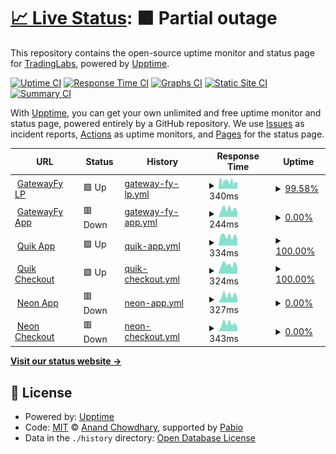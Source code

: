 # [📈 Live Status](https://tradinglabs-io.github.io/gatewayfy-status): <!--live status--> **🟧 Partial outage**

This repository contains the open-source uptime monitor and status page for [TradingLabs](https://tradinglabs-io.github.io/gatewayfy-status), powered by [Upptime](https://github.com/upptime/upptime).

[![Uptime CI](https://github.com/tradinglabs-io/gatewayfy-status/workflows/Uptime%20CI/badge.svg)](https://github.com/tradinglabs-io/gatewayfy-status/actions?query=workflow%3A%22Uptime+CI%22)
[![Response Time CI](https://github.com/tradinglabs-io/gatewayfy-status/workflows/Response%20Time%20CI/badge.svg)](https://github.com/tradinglabs-io/gatewayfy-status/actions?query=workflow%3A%22Response+Time+CI%22)
[![Graphs CI](https://github.com/tradinglabs-io/gatewayfy-status/workflows/Graphs%20CI/badge.svg)](https://github.com/tradinglabs-io/gatewayfy-status/actions?query=workflow%3A%22Graphs+CI%22)
[![Static Site CI](https://github.com/tradinglabs-io/gatewayfy-status/workflows/Static%20Site%20CI/badge.svg)](https://github.com/tradinglabs-io/gatewayfy-status/actions?query=workflow%3A%22Static+Site+CI%22)
[![Summary CI](https://github.com/tradinglabs-io/gatewayfy-status/workflows/Summary%20CI/badge.svg)](https://github.com/tradinglabs-io/gatewayfy-status/actions?query=workflow%3A%22Summary+CI%22)

With [Upptime](https://upptime.js.org), you can get your own unlimited and free uptime monitor and status page, powered entirely by a GitHub repository. We use [Issues](https://github.com/tradinglabs-io/gatewayfy-status/issues) as incident reports, [Actions](https://github.com/tradinglabs-io/gatewayfy-status/actions) as uptime monitors, and [Pages](https://tradinglabs-io.github.io/gatewayfy-status) for the status page.

<!--start: status pages-->
<!-- This summary is generated by Upptime (https://github.com/upptime/upptime) -->
<!-- Do not edit this manually, your changes will be overwritten -->
<!-- prettier-ignore -->
| URL | Status | History | Response Time | Uptime |
| --- | ------ | ------- | ------------- | ------ |
| <img alt="" src="https://icons.duckduckgo.com/ip3/www.gatewayfy.com.ico" height="13"> [GatewayFy LP](https://www.gatewayfy.com) | 🟩 Up | [gateway-fy-lp.yml](https://github.com/tradinglabs-io/gatewayfy-status/commits/HEAD/history/gateway-fy-lp.yml) | <details><summary><img alt="Response time graph" src="./graphs/gateway-fy-lp/response-time-week.png" height="20"> 340ms</summary><br><a href="https://tradinglabs-io.github.io/gatewayfy-status/history/gateway-fy-lp"><img alt="Response time 1528" src="https://img.shields.io/endpoint?url=https%3A%2F%2Fraw.githubusercontent.com%2Ftradinglabs-io%2Fgatewayfy-status%2FHEAD%2Fapi%2Fgateway-fy-lp%2Fresponse-time.json"></a><br><a href="https://tradinglabs-io.github.io/gatewayfy-status/history/gateway-fy-lp"><img alt="24-hour response time 313" src="https://img.shields.io/endpoint?url=https%3A%2F%2Fraw.githubusercontent.com%2Ftradinglabs-io%2Fgatewayfy-status%2FHEAD%2Fapi%2Fgateway-fy-lp%2Fresponse-time-day.json"></a><br><a href="https://tradinglabs-io.github.io/gatewayfy-status/history/gateway-fy-lp"><img alt="7-day response time 340" src="https://img.shields.io/endpoint?url=https%3A%2F%2Fraw.githubusercontent.com%2Ftradinglabs-io%2Fgatewayfy-status%2FHEAD%2Fapi%2Fgateway-fy-lp%2Fresponse-time-week.json"></a><br><a href="https://tradinglabs-io.github.io/gatewayfy-status/history/gateway-fy-lp"><img alt="30-day response time 732" src="https://img.shields.io/endpoint?url=https%3A%2F%2Fraw.githubusercontent.com%2Ftradinglabs-io%2Fgatewayfy-status%2FHEAD%2Fapi%2Fgateway-fy-lp%2Fresponse-time-month.json"></a><br><a href="https://tradinglabs-io.github.io/gatewayfy-status/history/gateway-fy-lp"><img alt="1-year response time 1528" src="https://img.shields.io/endpoint?url=https%3A%2F%2Fraw.githubusercontent.com%2Ftradinglabs-io%2Fgatewayfy-status%2FHEAD%2Fapi%2Fgateway-fy-lp%2Fresponse-time-year.json"></a></details> | <details><summary><a href="https://tradinglabs-io.github.io/gatewayfy-status/history/gateway-fy-lp">99.58%</a></summary><a href="https://tradinglabs-io.github.io/gatewayfy-status/history/gateway-fy-lp"><img alt="All-time uptime 99.93%" src="https://img.shields.io/endpoint?url=https%3A%2F%2Fraw.githubusercontent.com%2Ftradinglabs-io%2Fgatewayfy-status%2FHEAD%2Fapi%2Fgateway-fy-lp%2Fuptime.json"></a><br><a href="https://tradinglabs-io.github.io/gatewayfy-status/history/gateway-fy-lp"><img alt="24-hour uptime 99.67%" src="https://img.shields.io/endpoint?url=https%3A%2F%2Fraw.githubusercontent.com%2Ftradinglabs-io%2Fgatewayfy-status%2FHEAD%2Fapi%2Fgateway-fy-lp%2Fuptime-day.json"></a><br><a href="https://tradinglabs-io.github.io/gatewayfy-status/history/gateway-fy-lp"><img alt="7-day uptime 99.58%" src="https://img.shields.io/endpoint?url=https%3A%2F%2Fraw.githubusercontent.com%2Ftradinglabs-io%2Fgatewayfy-status%2FHEAD%2Fapi%2Fgateway-fy-lp%2Fuptime-week.json"></a><br><a href="https://tradinglabs-io.github.io/gatewayfy-status/history/gateway-fy-lp"><img alt="30-day uptime 99.79%" src="https://img.shields.io/endpoint?url=https%3A%2F%2Fraw.githubusercontent.com%2Ftradinglabs-io%2Fgatewayfy-status%2FHEAD%2Fapi%2Fgateway-fy-lp%2Fuptime-month.json"></a><br><a href="https://tradinglabs-io.github.io/gatewayfy-status/history/gateway-fy-lp"><img alt="1-year uptime 99.93%" src="https://img.shields.io/endpoint?url=https%3A%2F%2Fraw.githubusercontent.com%2Ftradinglabs-io%2Fgatewayfy-status%2FHEAD%2Fapi%2Fgateway-fy-lp%2Fuptime-year.json"></a></details>
| <img alt="" src="https://icons.duckduckgo.com/ip3/app.gatewayfy.com.ico" height="13"> [GatewayFy App](https://app.gatewayfy.com) | 🟥 Down | [gateway-fy-app.yml](https://github.com/tradinglabs-io/gatewayfy-status/commits/HEAD/history/gateway-fy-app.yml) | <details><summary><img alt="Response time graph" src="./graphs/gateway-fy-app/response-time-week.png" height="20"> 244ms</summary><br><a href="https://tradinglabs-io.github.io/gatewayfy-status/history/gateway-fy-app"><img alt="Response time 467" src="https://img.shields.io/endpoint?url=https%3A%2F%2Fraw.githubusercontent.com%2Ftradinglabs-io%2Fgatewayfy-status%2FHEAD%2Fapi%2Fgateway-fy-app%2Fresponse-time.json"></a><br><a href="https://tradinglabs-io.github.io/gatewayfy-status/history/gateway-fy-app"><img alt="24-hour response time 164" src="https://img.shields.io/endpoint?url=https%3A%2F%2Fraw.githubusercontent.com%2Ftradinglabs-io%2Fgatewayfy-status%2FHEAD%2Fapi%2Fgateway-fy-app%2Fresponse-time-day.json"></a><br><a href="https://tradinglabs-io.github.io/gatewayfy-status/history/gateway-fy-app"><img alt="7-day response time 244" src="https://img.shields.io/endpoint?url=https%3A%2F%2Fraw.githubusercontent.com%2Ftradinglabs-io%2Fgatewayfy-status%2FHEAD%2Fapi%2Fgateway-fy-app%2Fresponse-time-week.json"></a><br><a href="https://tradinglabs-io.github.io/gatewayfy-status/history/gateway-fy-app"><img alt="30-day response time 265" src="https://img.shields.io/endpoint?url=https%3A%2F%2Fraw.githubusercontent.com%2Ftradinglabs-io%2Fgatewayfy-status%2FHEAD%2Fapi%2Fgateway-fy-app%2Fresponse-time-month.json"></a><br><a href="https://tradinglabs-io.github.io/gatewayfy-status/history/gateway-fy-app"><img alt="1-year response time 467" src="https://img.shields.io/endpoint?url=https%3A%2F%2Fraw.githubusercontent.com%2Ftradinglabs-io%2Fgatewayfy-status%2FHEAD%2Fapi%2Fgateway-fy-app%2Fresponse-time-year.json"></a></details> | <details><summary><a href="https://tradinglabs-io.github.io/gatewayfy-status/history/gateway-fy-app">0.00%</a></summary><a href="https://tradinglabs-io.github.io/gatewayfy-status/history/gateway-fy-app"><img alt="All-time uptime 33.76%" src="https://img.shields.io/endpoint?url=https%3A%2F%2Fraw.githubusercontent.com%2Ftradinglabs-io%2Fgatewayfy-status%2FHEAD%2Fapi%2Fgateway-fy-app%2Fuptime.json"></a><br><a href="https://tradinglabs-io.github.io/gatewayfy-status/history/gateway-fy-app"><img alt="24-hour uptime 0.00%" src="https://img.shields.io/endpoint?url=https%3A%2F%2Fraw.githubusercontent.com%2Ftradinglabs-io%2Fgatewayfy-status%2FHEAD%2Fapi%2Fgateway-fy-app%2Fuptime-day.json"></a><br><a href="https://tradinglabs-io.github.io/gatewayfy-status/history/gateway-fy-app"><img alt="7-day uptime 0.00%" src="https://img.shields.io/endpoint?url=https%3A%2F%2Fraw.githubusercontent.com%2Ftradinglabs-io%2Fgatewayfy-status%2FHEAD%2Fapi%2Fgateway-fy-app%2Fuptime-week.json"></a><br><a href="https://tradinglabs-io.github.io/gatewayfy-status/history/gateway-fy-app"><img alt="30-day uptime 0.00%" src="https://img.shields.io/endpoint?url=https%3A%2F%2Fraw.githubusercontent.com%2Ftradinglabs-io%2Fgatewayfy-status%2FHEAD%2Fapi%2Fgateway-fy-app%2Fuptime-month.json"></a><br><a href="https://tradinglabs-io.github.io/gatewayfy-status/history/gateway-fy-app"><img alt="1-year uptime 33.76%" src="https://img.shields.io/endpoint?url=https%3A%2F%2Fraw.githubusercontent.com%2Ftradinglabs-io%2Fgatewayfy-status%2FHEAD%2Fapi%2Fgateway-fy-app%2Fuptime-year.json"></a></details>
| <img alt="" src="https://icons.duckduckgo.com/ip3/app.quikbr.com.ico" height="13"> [Quik App](https://app.quikbr.com) | 🟩 Up | [quik-app.yml](https://github.com/tradinglabs-io/gatewayfy-status/commits/HEAD/history/quik-app.yml) | <details><summary><img alt="Response time graph" src="./graphs/quik-app/response-time-week.png" height="20"> 334ms</summary><br><a href="https://tradinglabs-io.github.io/gatewayfy-status/history/quik-app"><img alt="Response time 375" src="https://img.shields.io/endpoint?url=https%3A%2F%2Fraw.githubusercontent.com%2Ftradinglabs-io%2Fgatewayfy-status%2FHEAD%2Fapi%2Fquik-app%2Fresponse-time.json"></a><br><a href="https://tradinglabs-io.github.io/gatewayfy-status/history/quik-app"><img alt="24-hour response time 240" src="https://img.shields.io/endpoint?url=https%3A%2F%2Fraw.githubusercontent.com%2Ftradinglabs-io%2Fgatewayfy-status%2FHEAD%2Fapi%2Fquik-app%2Fresponse-time-day.json"></a><br><a href="https://tradinglabs-io.github.io/gatewayfy-status/history/quik-app"><img alt="7-day response time 334" src="https://img.shields.io/endpoint?url=https%3A%2F%2Fraw.githubusercontent.com%2Ftradinglabs-io%2Fgatewayfy-status%2FHEAD%2Fapi%2Fquik-app%2Fresponse-time-week.json"></a><br><a href="https://tradinglabs-io.github.io/gatewayfy-status/history/quik-app"><img alt="30-day response time 400" src="https://img.shields.io/endpoint?url=https%3A%2F%2Fraw.githubusercontent.com%2Ftradinglabs-io%2Fgatewayfy-status%2FHEAD%2Fapi%2Fquik-app%2Fresponse-time-month.json"></a><br><a href="https://tradinglabs-io.github.io/gatewayfy-status/history/quik-app"><img alt="1-year response time 375" src="https://img.shields.io/endpoint?url=https%3A%2F%2Fraw.githubusercontent.com%2Ftradinglabs-io%2Fgatewayfy-status%2FHEAD%2Fapi%2Fquik-app%2Fresponse-time-year.json"></a></details> | <details><summary><a href="https://tradinglabs-io.github.io/gatewayfy-status/history/quik-app">100.00%</a></summary><a href="https://tradinglabs-io.github.io/gatewayfy-status/history/quik-app"><img alt="All-time uptime 100.00%" src="https://img.shields.io/endpoint?url=https%3A%2F%2Fraw.githubusercontent.com%2Ftradinglabs-io%2Fgatewayfy-status%2FHEAD%2Fapi%2Fquik-app%2Fuptime.json"></a><br><a href="https://tradinglabs-io.github.io/gatewayfy-status/history/quik-app"><img alt="24-hour uptime 100.00%" src="https://img.shields.io/endpoint?url=https%3A%2F%2Fraw.githubusercontent.com%2Ftradinglabs-io%2Fgatewayfy-status%2FHEAD%2Fapi%2Fquik-app%2Fuptime-day.json"></a><br><a href="https://tradinglabs-io.github.io/gatewayfy-status/history/quik-app"><img alt="7-day uptime 100.00%" src="https://img.shields.io/endpoint?url=https%3A%2F%2Fraw.githubusercontent.com%2Ftradinglabs-io%2Fgatewayfy-status%2FHEAD%2Fapi%2Fquik-app%2Fuptime-week.json"></a><br><a href="https://tradinglabs-io.github.io/gatewayfy-status/history/quik-app"><img alt="30-day uptime 100.00%" src="https://img.shields.io/endpoint?url=https%3A%2F%2Fraw.githubusercontent.com%2Ftradinglabs-io%2Fgatewayfy-status%2FHEAD%2Fapi%2Fquik-app%2Fuptime-month.json"></a><br><a href="https://tradinglabs-io.github.io/gatewayfy-status/history/quik-app"><img alt="1-year uptime 100.00%" src="https://img.shields.io/endpoint?url=https%3A%2F%2Fraw.githubusercontent.com%2Ftradinglabs-io%2Fgatewayfy-status%2FHEAD%2Fapi%2Fquik-app%2Fuptime-year.json"></a></details>
| <img alt="" src="https://icons.duckduckgo.com/ip3/checkout.quikbr.com.ico" height="13"> [Quik Checkout](https://checkout.quikbr.com) | 🟩 Up | [quik-checkout.yml](https://github.com/tradinglabs-io/gatewayfy-status/commits/HEAD/history/quik-checkout.yml) | <details><summary><img alt="Response time graph" src="./graphs/quik-checkout/response-time-week.png" height="20"> 324ms</summary><br><a href="https://tradinglabs-io.github.io/gatewayfy-status/history/quik-checkout"><img alt="Response time 316" src="https://img.shields.io/endpoint?url=https%3A%2F%2Fraw.githubusercontent.com%2Ftradinglabs-io%2Fgatewayfy-status%2FHEAD%2Fapi%2Fquik-checkout%2Fresponse-time.json"></a><br><a href="https://tradinglabs-io.github.io/gatewayfy-status/history/quik-checkout"><img alt="24-hour response time 239" src="https://img.shields.io/endpoint?url=https%3A%2F%2Fraw.githubusercontent.com%2Ftradinglabs-io%2Fgatewayfy-status%2FHEAD%2Fapi%2Fquik-checkout%2Fresponse-time-day.json"></a><br><a href="https://tradinglabs-io.github.io/gatewayfy-status/history/quik-checkout"><img alt="7-day response time 324" src="https://img.shields.io/endpoint?url=https%3A%2F%2Fraw.githubusercontent.com%2Ftradinglabs-io%2Fgatewayfy-status%2FHEAD%2Fapi%2Fquik-checkout%2Fresponse-time-week.json"></a><br><a href="https://tradinglabs-io.github.io/gatewayfy-status/history/quik-checkout"><img alt="30-day response time 335" src="https://img.shields.io/endpoint?url=https%3A%2F%2Fraw.githubusercontent.com%2Ftradinglabs-io%2Fgatewayfy-status%2FHEAD%2Fapi%2Fquik-checkout%2Fresponse-time-month.json"></a><br><a href="https://tradinglabs-io.github.io/gatewayfy-status/history/quik-checkout"><img alt="1-year response time 316" src="https://img.shields.io/endpoint?url=https%3A%2F%2Fraw.githubusercontent.com%2Ftradinglabs-io%2Fgatewayfy-status%2FHEAD%2Fapi%2Fquik-checkout%2Fresponse-time-year.json"></a></details> | <details><summary><a href="https://tradinglabs-io.github.io/gatewayfy-status/history/quik-checkout">100.00%</a></summary><a href="https://tradinglabs-io.github.io/gatewayfy-status/history/quik-checkout"><img alt="All-time uptime 100.00%" src="https://img.shields.io/endpoint?url=https%3A%2F%2Fraw.githubusercontent.com%2Ftradinglabs-io%2Fgatewayfy-status%2FHEAD%2Fapi%2Fquik-checkout%2Fuptime.json"></a><br><a href="https://tradinglabs-io.github.io/gatewayfy-status/history/quik-checkout"><img alt="24-hour uptime 100.00%" src="https://img.shields.io/endpoint?url=https%3A%2F%2Fraw.githubusercontent.com%2Ftradinglabs-io%2Fgatewayfy-status%2FHEAD%2Fapi%2Fquik-checkout%2Fuptime-day.json"></a><br><a href="https://tradinglabs-io.github.io/gatewayfy-status/history/quik-checkout"><img alt="7-day uptime 100.00%" src="https://img.shields.io/endpoint?url=https%3A%2F%2Fraw.githubusercontent.com%2Ftradinglabs-io%2Fgatewayfy-status%2FHEAD%2Fapi%2Fquik-checkout%2Fuptime-week.json"></a><br><a href="https://tradinglabs-io.github.io/gatewayfy-status/history/quik-checkout"><img alt="30-day uptime 100.00%" src="https://img.shields.io/endpoint?url=https%3A%2F%2Fraw.githubusercontent.com%2Ftradinglabs-io%2Fgatewayfy-status%2FHEAD%2Fapi%2Fquik-checkout%2Fuptime-month.json"></a><br><a href="https://tradinglabs-io.github.io/gatewayfy-status/history/quik-checkout"><img alt="1-year uptime 100.00%" src="https://img.shields.io/endpoint?url=https%3A%2F%2Fraw.githubusercontent.com%2Ftradinglabs-io%2Fgatewayfy-status%2FHEAD%2Fapi%2Fquik-checkout%2Fuptime-year.json"></a></details>
| <img alt="" src="https://icons.duckduckgo.com/ip3/app.neonpay.com.br.ico" height="13"> [Neon App](https://app.neonpay.com.br) | 🟥 Down | [neon-app.yml](https://github.com/tradinglabs-io/gatewayfy-status/commits/HEAD/history/neon-app.yml) | <details><summary><img alt="Response time graph" src="./graphs/neon-app/response-time-week.png" height="20"> 327ms</summary><br><a href="https://tradinglabs-io.github.io/gatewayfy-status/history/neon-app"><img alt="Response time 368" src="https://img.shields.io/endpoint?url=https%3A%2F%2Fraw.githubusercontent.com%2Ftradinglabs-io%2Fgatewayfy-status%2FHEAD%2Fapi%2Fneon-app%2Fresponse-time.json"></a><br><a href="https://tradinglabs-io.github.io/gatewayfy-status/history/neon-app"><img alt="24-hour response time 206" src="https://img.shields.io/endpoint?url=https%3A%2F%2Fraw.githubusercontent.com%2Ftradinglabs-io%2Fgatewayfy-status%2FHEAD%2Fapi%2Fneon-app%2Fresponse-time-day.json"></a><br><a href="https://tradinglabs-io.github.io/gatewayfy-status/history/neon-app"><img alt="7-day response time 327" src="https://img.shields.io/endpoint?url=https%3A%2F%2Fraw.githubusercontent.com%2Ftradinglabs-io%2Fgatewayfy-status%2FHEAD%2Fapi%2Fneon-app%2Fresponse-time-week.json"></a><br><a href="https://tradinglabs-io.github.io/gatewayfy-status/history/neon-app"><img alt="30-day response time 368" src="https://img.shields.io/endpoint?url=https%3A%2F%2Fraw.githubusercontent.com%2Ftradinglabs-io%2Fgatewayfy-status%2FHEAD%2Fapi%2Fneon-app%2Fresponse-time-month.json"></a><br><a href="https://tradinglabs-io.github.io/gatewayfy-status/history/neon-app"><img alt="1-year response time 368" src="https://img.shields.io/endpoint?url=https%3A%2F%2Fraw.githubusercontent.com%2Ftradinglabs-io%2Fgatewayfy-status%2FHEAD%2Fapi%2Fneon-app%2Fresponse-time-year.json"></a></details> | <details><summary><a href="https://tradinglabs-io.github.io/gatewayfy-status/history/neon-app">0.00%</a></summary><a href="https://tradinglabs-io.github.io/gatewayfy-status/history/neon-app"><img alt="All-time uptime 31.12%" src="https://img.shields.io/endpoint?url=https%3A%2F%2Fraw.githubusercontent.com%2Ftradinglabs-io%2Fgatewayfy-status%2FHEAD%2Fapi%2Fneon-app%2Fuptime.json"></a><br><a href="https://tradinglabs-io.github.io/gatewayfy-status/history/neon-app"><img alt="24-hour uptime 0.00%" src="https://img.shields.io/endpoint?url=https%3A%2F%2Fraw.githubusercontent.com%2Ftradinglabs-io%2Fgatewayfy-status%2FHEAD%2Fapi%2Fneon-app%2Fuptime-day.json"></a><br><a href="https://tradinglabs-io.github.io/gatewayfy-status/history/neon-app"><img alt="7-day uptime 0.00%" src="https://img.shields.io/endpoint?url=https%3A%2F%2Fraw.githubusercontent.com%2Ftradinglabs-io%2Fgatewayfy-status%2FHEAD%2Fapi%2Fneon-app%2Fuptime-week.json"></a><br><a href="https://tradinglabs-io.github.io/gatewayfy-status/history/neon-app"><img alt="30-day uptime 0.00%" src="https://img.shields.io/endpoint?url=https%3A%2F%2Fraw.githubusercontent.com%2Ftradinglabs-io%2Fgatewayfy-status%2FHEAD%2Fapi%2Fneon-app%2Fuptime-month.json"></a><br><a href="https://tradinglabs-io.github.io/gatewayfy-status/history/neon-app"><img alt="1-year uptime 31.12%" src="https://img.shields.io/endpoint?url=https%3A%2F%2Fraw.githubusercontent.com%2Ftradinglabs-io%2Fgatewayfy-status%2FHEAD%2Fapi%2Fneon-app%2Fuptime-year.json"></a></details>
| <img alt="" src="https://icons.duckduckgo.com/ip3/checkout.neonpay.com.br.ico" height="13"> [Neon Checkout](https://checkout.neonpay.com.br) | 🟥 Down | [neon-checkout.yml](https://github.com/tradinglabs-io/gatewayfy-status/commits/HEAD/history/neon-checkout.yml) | <details><summary><img alt="Response time graph" src="./graphs/neon-checkout/response-time-week.png" height="20"> 343ms</summary><br><a href="https://tradinglabs-io.github.io/gatewayfy-status/history/neon-checkout"><img alt="Response time 411" src="https://img.shields.io/endpoint?url=https%3A%2F%2Fraw.githubusercontent.com%2Ftradinglabs-io%2Fgatewayfy-status%2FHEAD%2Fapi%2Fneon-checkout%2Fresponse-time.json"></a><br><a href="https://tradinglabs-io.github.io/gatewayfy-status/history/neon-checkout"><img alt="24-hour response time 185" src="https://img.shields.io/endpoint?url=https%3A%2F%2Fraw.githubusercontent.com%2Ftradinglabs-io%2Fgatewayfy-status%2FHEAD%2Fapi%2Fneon-checkout%2Fresponse-time-day.json"></a><br><a href="https://tradinglabs-io.github.io/gatewayfy-status/history/neon-checkout"><img alt="7-day response time 343" src="https://img.shields.io/endpoint?url=https%3A%2F%2Fraw.githubusercontent.com%2Ftradinglabs-io%2Fgatewayfy-status%2FHEAD%2Fapi%2Fneon-checkout%2Fresponse-time-week.json"></a><br><a href="https://tradinglabs-io.github.io/gatewayfy-status/history/neon-checkout"><img alt="30-day response time 358" src="https://img.shields.io/endpoint?url=https%3A%2F%2Fraw.githubusercontent.com%2Ftradinglabs-io%2Fgatewayfy-status%2FHEAD%2Fapi%2Fneon-checkout%2Fresponse-time-month.json"></a><br><a href="https://tradinglabs-io.github.io/gatewayfy-status/history/neon-checkout"><img alt="1-year response time 411" src="https://img.shields.io/endpoint?url=https%3A%2F%2Fraw.githubusercontent.com%2Ftradinglabs-io%2Fgatewayfy-status%2FHEAD%2Fapi%2Fneon-checkout%2Fresponse-time-year.json"></a></details> | <details><summary><a href="https://tradinglabs-io.github.io/gatewayfy-status/history/neon-checkout">0.00%</a></summary><a href="https://tradinglabs-io.github.io/gatewayfy-status/history/neon-checkout"><img alt="All-time uptime 31.12%" src="https://img.shields.io/endpoint?url=https%3A%2F%2Fraw.githubusercontent.com%2Ftradinglabs-io%2Fgatewayfy-status%2FHEAD%2Fapi%2Fneon-checkout%2Fuptime.json"></a><br><a href="https://tradinglabs-io.github.io/gatewayfy-status/history/neon-checkout"><img alt="24-hour uptime 0.00%" src="https://img.shields.io/endpoint?url=https%3A%2F%2Fraw.githubusercontent.com%2Ftradinglabs-io%2Fgatewayfy-status%2FHEAD%2Fapi%2Fneon-checkout%2Fuptime-day.json"></a><br><a href="https://tradinglabs-io.github.io/gatewayfy-status/history/neon-checkout"><img alt="7-day uptime 0.00%" src="https://img.shields.io/endpoint?url=https%3A%2F%2Fraw.githubusercontent.com%2Ftradinglabs-io%2Fgatewayfy-status%2FHEAD%2Fapi%2Fneon-checkout%2Fuptime-week.json"></a><br><a href="https://tradinglabs-io.github.io/gatewayfy-status/history/neon-checkout"><img alt="30-day uptime 0.00%" src="https://img.shields.io/endpoint?url=https%3A%2F%2Fraw.githubusercontent.com%2Ftradinglabs-io%2Fgatewayfy-status%2FHEAD%2Fapi%2Fneon-checkout%2Fuptime-month.json"></a><br><a href="https://tradinglabs-io.github.io/gatewayfy-status/history/neon-checkout"><img alt="1-year uptime 31.12%" src="https://img.shields.io/endpoint?url=https%3A%2F%2Fraw.githubusercontent.com%2Ftradinglabs-io%2Fgatewayfy-status%2FHEAD%2Fapi%2Fneon-checkout%2Fuptime-year.json"></a></details>

<!--end: status pages-->

[**Visit our status website →**](https://tradinglabs-io.github.io/gatewayfy-status)

## 📄 License

- Powered by: [Upptime](https://github.com/upptime/upptime)
- Code: [MIT](./LICENSE) © [Anand Chowdhary](https://anandchowdhary.com), supported by [Pabio](https://pabio.com)
- Data in the `./history` directory: [Open Database License](https://opendatacommons.org/licenses/odbl/1-0/)
